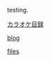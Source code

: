 testing.

[カラオケ目録](https://ytzka14.github.io/karaoke/)

[blog](https://ytzka14.github.io/blog/)

[files](https://ytzka14.github.io/files/)